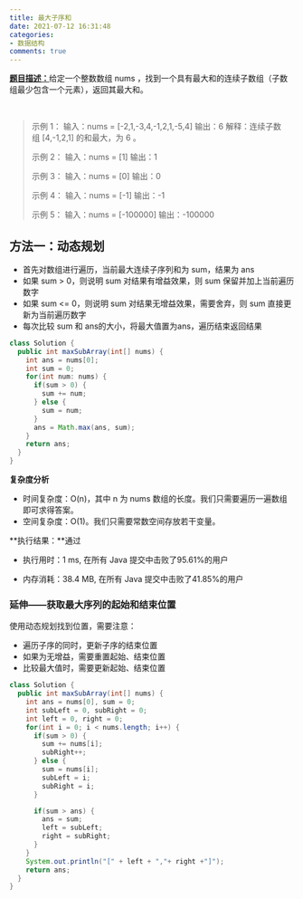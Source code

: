 ```yaml
---
title: 最大子序和
date: 2021-07-12 16:31:48
categories:
- 数据结构
comments: true
---
```


[**题目描述：**](https://leetcode-cn.com/problems/maximum-subarray/)给定一个整数数组 nums ，找到一个具有最大和的连续子数组（子数组最少包含一个元素），返回其最大和。

 <!-- more -->

> 示例 1：
> 输入：nums = [-2,1,-3,4,-1,2,1,-5,4]
> 输出：6
> 解释：连续子数组 [4,-1,2,1] 的和最大，为 6 。
>
> 示例 2：
> 输入：nums = [1]
> 输出：1
>
> 示例 3：
> 输入：nums = [0]
> 输出：0
>
> 示例 4：
> 输入：nums = [-1]
> 输出：-1
>
> 示例 5：
> 输入：nums = [-100000]
> 输出：-100000




## 方法一：动态规划

- 首先对数组进行遍历，当前最大连续子序列和为 sum，结果为 ans
- 如果 sum > 0，则说明 sum 对结果有增益效果，则 sum 保留并加上当前遍历数字
- 如果 sum <= 0，则说明 sum 对结果无增益效果，需要舍弃，则 sum 直接更新为当前遍历数字
- 每次比较 sum 和 ans的大小，将最大值置为ans，遍历结束返回结果

```java
class Solution {
  public int maxSubArray(int[] nums) {
    int ans = nums[0];
    int sum = 0;
    for(int num: nums) {
      if(sum > 0) {
        sum += num;
      } else {
        sum = num;
      }
      ans = Math.max(ans, sum);
    }
    return ans;
  }
}

```

**复杂度分析**

- 时间复杂度：O(n)，其中 n 为 nums 数组的长度。我们只需要遍历一遍数组即可求得答案。
- 空间复杂度：O(1)。我们只需要常数空间存放若干变量。

**执行结果：**通过

- 执行用时：1 ms, 在所有 Java 提交中击败了95.61%的用户

- 内存消耗：38.4 MB, 在所有 Java 提交中击败了41.85%的用户



### 延伸——获取最大序列的起始和结束位置

使用动态规划找到位置，需要注意：

- 遍历子序的同时，更新子序的结束位置
- 如果为无增益，需要重置起始、结束位置
- 比较最大值时，需要更新起始、结束位置

```java
class Solution {
  public int maxSubArray(int[] nums) {
    int ans = nums[0], sum = 0;
    int subLeft = 0, subRight = 0;
    int left = 0, right = 0;
    for(int i = 0; i < nums.length; i++) {
      if(sum > 0) {
        sum += nums[i];
        subRight++;
      } else {
        sum = nums[i];
        subLeft = i;
        subRight = i;
      }

      if(sum > ans) {
        ans = sum;
        left = subLeft;
        right = subRight;
      }
    }
    System.out.println("[" + left + ","+ right +"]");
    return ans;
  }
}
```

